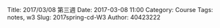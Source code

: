 Title: 2017/03/08 第三週
Date: 2017-03-08 11:00
Category: Course
Tags: notes, w3
Slug: 2017spring-cd-W3
Author: 40423222

<!-- PELICAN_END_SUMMARY -->

